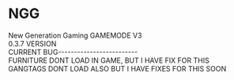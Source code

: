 # NGG
New Generation Gaming GAMEMODE V3 <br>
0.3.7 VERSION <br>
CURRENT BUG-------------------------<br>
FURNITURE DONT LOAD IN GAME, BUT I HAVE FIX FOR THIS<br>
GANGTAGS DONT LOAD ALSO BUT I HAVE FIXES FOR THIS SOON<br>
